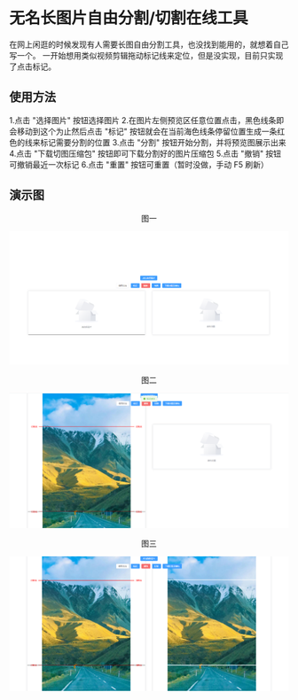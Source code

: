 # 无名长图片自由分割/切割在线工具

在网上闲逛的时候发现有人需要长图自由分割工具，也没找到能用的，就想着自己写一个。
一开始想用类似视频剪辑拖动标记线来定位，但是没实现，目前只实现了点击标记。

## 使用方法
1.点击 "选择图片" 按钮选择图片
2.在图片左侧预览区任意位置点击，黑色线条即会移动到这个为止然后点击 "标记" 按钮就会在当前海色线条停留位置生成一条红色的线来标记需要分割的位置
3.点击 "分割" 按钮开始分割，并将预览图展示出来
4.点击 "下载切图压缩包" 按钮即可下载分割好的图片压缩包
5.点击 "撤销" 按钮可撤销最近一次标记
6.点击 "重置" 按钮可重置（暂时没做，手动 F5 刷新）

## 演示图

<center> 图一 </center>

![图一](./演示图/图一.jpg)

<center> 图二 </center>  

![图二](./演示图/图二.jpg)

<center> 图三 </center>

![图三](./演示图/图三.jpg)
